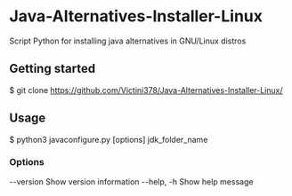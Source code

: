 # Java-Alternatives-Installer-Linux

Script Python for installing java alternatives in GNU/Linux distros 

## Getting started

$ git clone https://github.com/Victini378/Java-Alternatives-Installer-Linux/

## Usage

$ python3 javaconfigure.py [options] jdk_folder_name
    
### Options
--version Show version information
--help, -h Show help message
